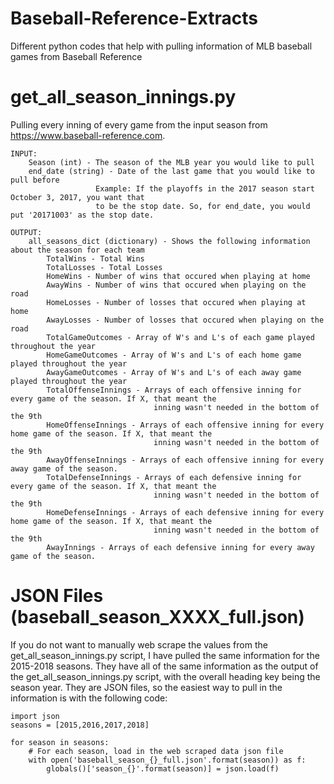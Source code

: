 # Baseball-Reference-Extracts
Different python codes that help with pulling information of MLB baseball games from Baseball Reference
# get_all_season_innings.py
Pulling every inning of every game from the input season from https://www.baseball-reference.com. 
    
    INPUT: 
        Season (int) - The season of the MLB year you would like to pull
        end_date (string) - Date of the last game that you would like to pull before
                       Example: If the playoffs in the 2017 season start  October 3, 2017, you want that 
                       to be the stop date. So, for end_date, you would put '20171003' as the stop date.
    
    OUTPUT: 
        all_seasons_dict (dictionary) - Shows the following information about the season for each team
            TotalWins - Total Wins
            TotalLosses - Total Losses
            HomeWins - Number of wins that occured when playing at home
            AwayWins - Number of wins that occured when playing on the road
            HomeLosses - Number of losses that occured when playing at home
            AwayLosses - Number of losses that occured when playing on the road
            TotalGameOutcomes - Array of W's and L's of each game played throughout the year
            HomeGameOutcomes - Array of W's and L's of each home game played throughout the year
            AwayGameOutcomes - Array of W's and L's of each away game played throughout the year
            TotalOffenseInnings - Arrays of each offensive inning for every game of the season. If X, that meant the
                                    inning wasn't needed in the bottom of the 9th
            HomeOffenseInnings - Arrays of each offensive inning for every home game of the season. If X, that meant the
                                    inning wasn't needed in the bottom of the 9th
            AwayOffenseInnings - Arrays of each offensive inning for every away game of the season. 
            TotalDefenseInnings - Arrays of each defensive inning for every game of the season. If X, that meant the
                                    inning wasn't needed in the bottom of the 9th
            HomeDefenseInnings - Arrays of each defensive inning for every home game of the season. If X, that meant the
                                    inning wasn't needed in the bottom of the 9th
            AwayInnings - Arrays of each defensive inning for every away game of the season. 

# JSON Files (baseball_season_XXXX_full.json)
If you do not want to manually web scrape the values from the get_all_season_innings.py script, I have pulled the same information for the 2015-2018 seasons. They have all of the same information as the output of the get_all_season_innings.py script, with the overall heading key being the season year. They are JSON files, so the easiest way to pull in the information is with the following code:
    
    import json
    seasons = [2015,2016,2017,2018]

    for season in seasons:
        # For each season, load in the web scraped data json file
        with open('baseball_season_{}_full.json'.format(season)) as f:
            globals()['season_{}'.format(season)] = json.load(f)
